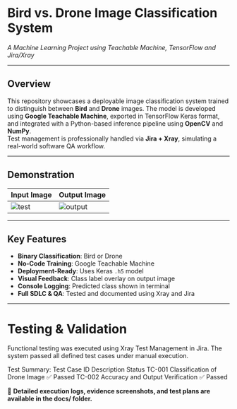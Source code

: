 # Bird vs. Drone Image Classification System  
*A Machine Learning Project using Teachable Machine, TensorFlow and Jira/Xray*

---

##  Overview

This repository showcases a deployable image classification system trained to distinguish between **Bird** and **Drone** images. The model is developed using **Google Teachable Machine**, exported in TensorFlow Keras format, and integrated with a Python-based inference pipeline using **OpenCV** and **NumPy**.  
Test management is professionally handled via **Jira + Xray**, simulating a real-world software QA workflow.

---

##  Demonstration

|  Input Image                                                                              |                                                       Output Image                          |
|-------------------------------------------------------------------------------------------|---------------------------------------------------------------------------------------------
| ![test](https://github.com/user-attachments/assets/35dff5d1-9590-4099-98ac-ce5383a73e63) | ![output](https://github.com/user-attachments/assets/d75bd331-6d68-48a4-af89-d1a60aaf88b7)|


---

##  Key Features

-  **Binary Classification**: Bird or Drone
-  **No-Code Training**: Google Teachable Machine
-  **Deployment-Ready**: Uses Keras `.h5` model
-  **Visual Feedback**: Class label overlay on output image
-  **Console Logging**: Predicted class shown in terminal
-  **Full SDLC & QA**: Tested and documented using Xray and Jira

---

# Testing & Validation
Functional testing was executed using Xray Test Management in Jira.
The system passed all defined test cases under manual execution.

 Test Summary:
Test Case ID	Description	Status
TC-001	Classification of Drone Image	✅ Passed
TC-002	Accuracy and Output Verification	✅ Passed

📌 **Detailed execution logs, evidence screenshots, and test plans are available in the docs/ folder.**

